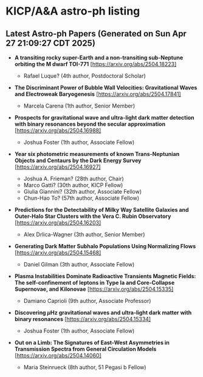# KICP/A&A astro-ph listing

## Latest Astro-ph Papers (Generated on Sun Apr 27 21:09:27 CDT 2025)

- **A transiting rocky super-Earth and a non-transiting sub-Neptune orbiting the M dwarf TOI-771**
[https://arxiv.org/abs/2504.18223]
  + Rafael Luque? (4th author, Postdoctoral Scholar)

- **The Discriminant Power of Bubble Wall Velocities: Gravitational Waves and Electroweak Baryogenesis**
[https://arxiv.org/abs/2504.17841]
  + Marcela Carena (1th author, Senior Member)

- **Prospects for gravitational wave and ultra-light dark matter detection with binary resonances beyond the secular approximation**
[https://arxiv.org/abs/2504.16988]
  + Joshua Foster (1th author, Associate Fellow)

- **Year six photometric measurements of known Trans-Neptunian Objects and Centaurs by the Dark Energy Survey**
[https://arxiv.org/abs/2504.16927]
  + Joshua A. Frieman? (28th author, Chair)
  + Marco Gatti? (30th author, KICP Fellow)
  + Giulia Giannini? (32th author, Associate Fellow)
  + Chun-Hao To? (57th author, Associate Fellow)

- **Predictions for the Detectability of Milky Way Satellite Galaxies and Outer-Halo Star Clusters with the Vera C. Rubin Observatory**
[https://arxiv.org/abs/2504.16203]
  + Alex Drlica-Wagner (3th author, Senior Member)

- **Generating Dark Matter Subhalo Populations Using Normalizing Flows**
[https://arxiv.org/abs/2504.15468]
  + Daniel Gilman (3th author, Associate Fellow)

- **Plasma Instabilities Dominate Radioactive Transients Magnetic Fields: The self-confinement of leptons in Type Ia and Core-Collapse Supernovae, and Kilonovae**
[https://arxiv.org/abs/2504.15335]
  + Damiano Caprioli (9th author, Associate Professor)

- **Discovering $μ$Hz gravitational waves and ultra-light dark matter with binary resonances**
[https://arxiv.org/abs/2504.15334]
  + Joshua Foster (1th author, Associate Fellow)

- **Out on a Limb: The Signatures of East-West Asymmetries in Transmission Spectra from General Circulation Models**
[https://arxiv.org/abs/2504.14060]
  + Maria Steinrueck (8th author, 51 Pegasi b Fellow)

